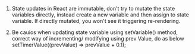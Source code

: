1. State updates in React are immutable, don't try to mutate the state variables directly, instead create a new variable and then assign to state variable. If directly mutated, you won't see it triggering re-rendering.

2. Be cauios when updating state variable using setVariable() method, correct way of incrementing/ modifying using prev Value, do as below
setTimerValue((prevValue) => prevValue + 0.1);
